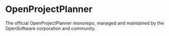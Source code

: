# OpenProjectPlanner

The official OpenProjectPlanner monorepo, managed and maintained by the OpenSoftware corporation and community.
